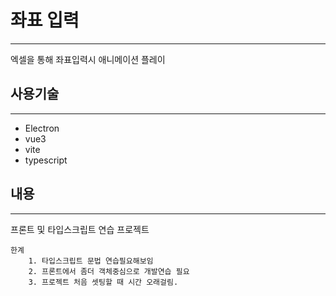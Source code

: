 # 좌표 입력

---

엑셀을 통해 좌표입력시 애니메이션 플레이

## 사용기술

---

- Electron
- vue3
- vite
- typescript

## 내용

---

프론트 및 타입스크립트 연습 프로젝트

    한계
        1. 타입스크립트 문법 연습필요해보임
        2. 프론트에서 좀더 객체중심으로 개발연습 필요
        3. 프로젝트 처음 셋팅할 때 시간 오래걸림.